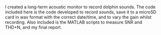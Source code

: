 I created a long-term acoustic monitor to record dolphin sounds. The code included here is the code developed to record sounds, save it to a microSD card in wav format with the correct date/time, and to vary the gain whilst recording. Also included is the MATLAB scripts to measure SNR and THD+N, and my final report.
